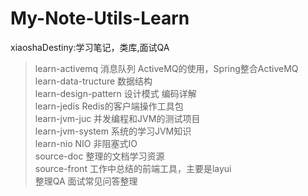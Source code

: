 # My-Note-Utils-Learn
xiaoshaDestiny:学习笔记，类库,面试QA

>learn-activemq 消息队列 ActiveMQ的使用，Spring整合ActiveMQ  
learn-data-tructure 数据结构  
learn-design-pattern 设计模式 编码详解  
learn-jedis Redis的客户端操作工具包  
learn-jvm-juc 并发编程和JVM的测试项目  
learn-jvm-system 系统的学习JVM知识  
learn-nio NIO 非阻塞式IO  
source-doc 整理的文档学习资源  
source-front 工作中总结的前端工具，主要是layui  
整理QA 面试常见问答整理  

 